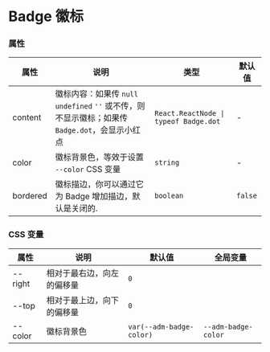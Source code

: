# Badge 徽标

<code src="./demos/demo1.tsx"></code>

### 属性

| 属性    | 说明                                                                                            | 类型                                  | 默认值 |
| ------- | ----------------------------------------------------------------------------------------------- | ------------------------------------- | ------ |
| content | 徽标内容：如果传 `null` `undefined` `''` 或不传，则不显示徽标；如果传 `Badge.dot`，会显示小红点 | `React.ReactNode \| typeof Badge.dot` | -      |
| color   | 徽标背景色，等效于设置 `--color` CSS 变量                                                       | `string`                              | -      |
| bordered | 徽标描边，你可以通过它为 Badge 增加描边，默认是关闭的.      | `boolean`                              | `false` |

### CSS 变量

| 属性    | 说明                       | 默认值                   | 全局变量            |
| ------- | -------------------------- | ------------------------ | ------------------- |
| --right | 相对于最右边，向左的偏移量 | `0`                      |                     |
| --top   | 相对于最上边，向下的偏移量 | `0`                      |                     |
| --color | 徽标背景色                 | `var(--adm-badge-color)` | `--adm-badge-color` |
